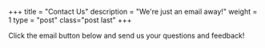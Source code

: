 +++
title = "Contact Us"
description = "We're just an email away!"
weight = 1
type = "post"
class="post last"
+++

Click the email button below and send us your questions and feedback!
